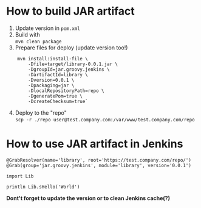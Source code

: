 # How to build JAR artifact
1. Update version in `pom.xml`
2. Build with  
`mvn clean package`
3. Prepare files for deploy (update version too!)
```
    mvn install:install-file \
        -Dfile=target/library-0.0.1.jar \
        -DgroupId=jar.groovy.jenkins \
        -DartifactId=library \
        -Dversion=0.0.1 \
        -Dpackaging=jar \
        -DlocalRepositoryPath=repo \
        -DgeneratePom=true \
        -DcreateChecksum=true`
```
4. Deploy to the "repo"  
`scp -r ./repo user@test.company.com:/var/www/test.company.com/repo`

# How to use JAR artifact in Jenkins
```
@GrabResolver(name='library', root='https://test.company.com/repo/')
@Grab(group='jar.groovy.jenkins', module='library', version='0.0.1')

import Lib

println Lib.sHello('World')
```

**Dont't forget to update the version or to clean Jenkins cache(?)**

